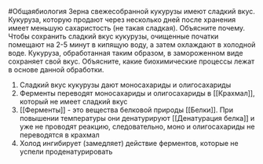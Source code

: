 #Общаябиология 
Зерна свежесобранной кукурузы имеют сладкий вкус. Кукуруза, которую продают через несколько дней после хранения имеет меньшую сахаристость (не такая сладкая). Объясните почему. Чтобы сохранить сладкий вкус кукурузы, очищенные початки помещают на 2-5 минут в кипящую воду, а затем охлаждают в холодной воде. Кукуруза, обработанная таким образом, в замороженном виде сохраняет свой вкус. Объясните, какие биохимические процессы лежат в основе данной обработки.
1. Сладкий вкус кукурузы дают моносахариды и олигосахариды
2. Ферменты переводят моносахариды и олигосахариды в [[Крахмал]], который не имеет сладкий вкус
3. [[Ферменты]] - это вещества белковой природы [[Белки]]. При повышении температуры они денатурируют [[Денатурация белка]] и уже не проводят реакцию, следовательно, моно и олигосахариды не переводятся в крахмал
4. Холод ингибирует (замедляет) действие ферментов, которые не успели проденатурировать